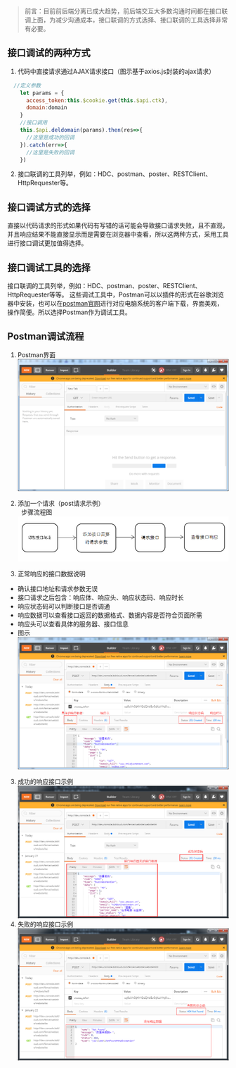 > 前言：目前前后端分离已成大趋势，前后端交互大多数沟通时间都在接口联调上面，为减少沟通成本，接口联调的方式选择、接口联调的工具选择非常有必要。

## 接口调试的两种方式
  1. 代码中直接请求通过AJAX请求接口（图示基于axios.js封装的ajax请求）
  ``` javascript
    //定义参数
      let params = {
        access_token:this.$cookie.get(this.$api.ctk),
        domain:domain
      }
      //接口调用
      this.$api.deldomain(params).then(res=>{
        //这里是成功的回调
      }).catch(err=>{
        //这里是失败的回调
      })
  ```
  2. 接口联调的工具列举，例如：HDC、postman、poster、RESTClient、HttpRequester等。
## 接口调试方式的选择
  直接以代码请求的形式如果代码有写错的话可能会导致接口请求失败，且不直观，并且响应结果不能直接显示而是需要在浏览器中查看，所以这两种方式，采用工具进行接口调试更加值得选择。
## 接口调试工具的选择
  接口联调的工具列举，例如：HDC、postman、poster、RESTClient、HttpRequester等等。 这些调试工具中，Postman可以以插件的形式在谷歌浏览器中安装，也可以在[postman官网](https://www.getpostman.com/)进行对应电脑系统的客户端下载，界面美观，操作简便。所以选择Postman作为调试工具。
## Postman调试流程
  1. Postman界面  
  ![图示](https://github.com/BluedonUED/development-norms/blob/master/images/postman.png?raw=true)

  2. 添加一个请求（post请求示例）  
    步骤流程图  
    ![图示](https://github.com/BluedonUED/development-norms/blob/master/images/postman%E8%AF%B7%E6%B1%82%E6%B5%81%E7%A8%8B.png?raw=true)
  3. 正常响应的接口数据说明
   * 确认接口地址和请求参数无误
   * 接口请求之后包含：响应体、响应头、响应状态码、响应时长
   * 响应状态码可以判断接口是否调通
   * 响应数据可以查看接口返回的数据格式、数据内容是否符合页面所需
   * 响应头可以查看具体的服务器、接口信息  
   * 图示  
   ![图示](https://github.com/BluedonUED/development-norms/blob/master/images/postman-single.png?raw=true)
        
  3. 成功的响应接口示例  
    ![图示](https://github.com/BluedonUED/development-norms/blob/master/images/postman-success.png?raw=true)
  4. 失败的响应接口示例  
    ![图示](https://github.com/BluedonUED/development-norms/blob/master/images/postman-error.png?raw=true)
